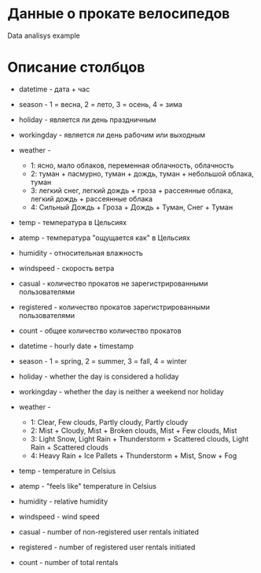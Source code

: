 # Данные о прокате велосипедов
Data analisys example

# Описание столбцов

* datetime - дата + час
* season -  1 = весна, 2 = лето, 3 = осень, 4 = зима
* holiday - является ли день праздничным
* workingday - является ли день рабочим или выходным
* weather - 
	* 1: ясно, мало облаков, переменная облачность, облачность
	* 2: туман + пасмурно, туман + дождь, туман + небольшой облака, туман
	* 3: легкий снег, легкий дождь + гроза + рассеянные облака, легкий дождь + рассеянные облака
	* 4: Сильный Дождь + Гроза + Дождь + Туман, Снег + Туман
* temp - температура в Цельсиях
* atemp - температура "ощущается как" в Цельсиях
* humidity - относительная влажность
* windspeed - скорость ветра
* casual - количество прокатов не зарегистрированными пользователями
* registered - количество прокатов зарегистрированными пользователями
* count - общее количество количество прокатов


* datetime - hourly date + timestamp  
* season -  1 = spring, 2 = summer, 3 = fall, 4 = winter 
* holiday - whether the day is considered a holiday
* workingday - whether the day is neither a weekend nor holiday
* weather - 
	* 1: Clear, Few clouds, Partly cloudy, Partly cloudy
	* 2: Mist + Cloudy, Mist + Broken clouds, Mist + Few clouds, Mist
	* 3: Light Snow, Light Rain + Thunderstorm + Scattered clouds, Light Rain + Scattered clouds
	* 4: Heavy Rain + Ice Pallets + Thunderstorm + Mist, Snow + Fog 
* temp - temperature in Celsius
* atemp - "feels like" temperature in Celsius
* humidity - relative humidity
* windspeed - wind speed
* casual - number of non-registered user rentals initiated
* registered - number of registered user rentals initiated
* count - number of total rentals
